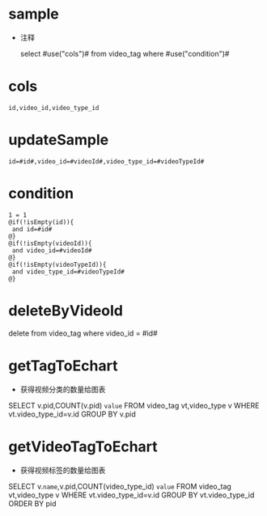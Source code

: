 sample
===
* 注释

    select #use("cols")# from video_tag  where  #use("condition")#

cols
===
	id,video_id,video_type_id

updateSample
===
	
	id=#id#,video_id=#videoId#,video_type_id=#videoTypeId#

condition
===

	1 = 1  
	@if(!isEmpty(id)){
	 and id=#id#
	@}
	@if(!isEmpty(videoId)){
	 and video_id=#videoId#
	@}
	@if(!isEmpty(videoTypeId)){
	 and video_type_id=#videoTypeId#
	@}
	
deleteByVideoId
===
delete from video_tag  where video_id = #id# 

getTagToEchart
===
* 获得视频分类的数量给图表

SELECT v.pid,COUNT(v.pid) `value` 
FROM video_tag vt,video_type v WHERE vt.video_type_id=v.id 
GROUP BY v.pid


getVideoTagToEchart
===
* 获得视频标签的数量给图表

SELECT v.`name`,v.pid,COUNT(video_type_id) `value` 
FROM video_tag vt,video_type v WHERE  vt.video_type_id=v.id 
GROUP BY vt.video_type_id ORDER BY pid